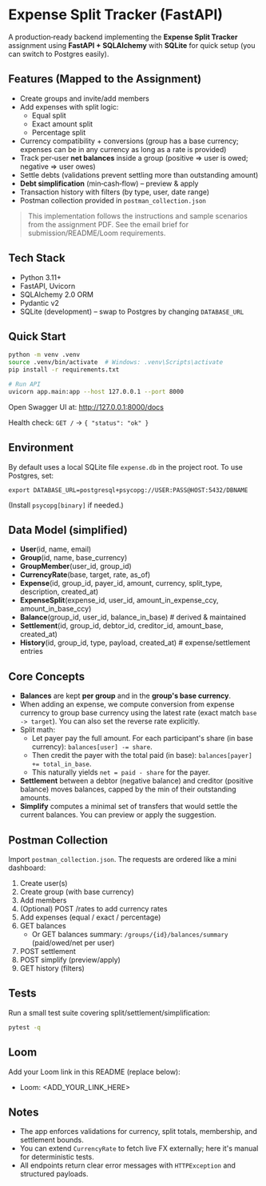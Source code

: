 # Expense Split Tracker (FastAPI)

A production‑ready backend implementing the **Expense Split Tracker** assignment using **FastAPI + SQLAlchemy** with **SQLite** for quick setup (you can switch to Postgres easily).

## Features (Mapped to the Assignment)
- Create groups and invite/add members
- Add expenses with split logic:
  - Equal split
  - Exact amount split
  - Percentage split
- Currency compatibility + conversions (group has a base currency; expenses can be in any currency as long as a rate is provided)
- Track per‑user **net balances** inside a group (positive ⇒ user is owed; negative ⇒ user owes)
- Settle debts (validations prevent settling more than outstanding amount)
- **Debt simplification** (min‑cash‑flow) – preview & apply
- Transaction history with filters (by type, user, date range)
- Postman collection provided in `postman_collection.json`

> This implementation follows the instructions and sample scenarios from the assignment PDF. See the email brief for submission/README/Loom requirements.


## Tech Stack
- Python 3.11+
- FastAPI, Uvicorn
- SQLAlchemy 2.0 ORM
- Pydantic v2
- SQLite (development) – swap to Postgres by changing `DATABASE_URL`

## Quick Start
```bash
python -m venv .venv
source .venv/bin/activate  # Windows: .venv\Scripts\activate
pip install -r requirements.txt

# Run API
uvicorn app.main:app --host 127.0.0.1 --port 8000
```

Open Swagger UI at: http://127.0.0.1:8000/docs

Health check: `GET /` → `{ "status": "ok" }`

## Environment
By default uses a local SQLite file `expense.db` in the project root. To use Postgres, set:
```
export DATABASE_URL=postgresql+psycopg://USER:PASS@HOST:5432/DBNAME
```
(Install `psycopg[binary]` if needed.)

## Data Model (simplified)
- **User**(id, name, email)
- **Group**(id, name, base_currency)
- **GroupMember**(user_id, group_id)
- **CurrencyRate**(base, target, rate, as_of)
- **Expense**(id, group_id, payer_id, amount, currency, split_type, description, created_at)
- **ExpenseSplit**(expense_id, user_id, amount_in_expense_ccy, amount_in_base_ccy)
- **Balance**(group_id, user_id, balance_in_base)  # derived & maintained
- **Settlement**(id, group_id, debtor_id, creditor_id, amount_base, created_at)
- **History**(id, group_id, type, payload, created_at)  # expense/settlement entries

## Core Concepts
- **Balances** are kept **per group** and in the **group's base currency**.
- When adding an expense, we compute conversion from expense currency to group base currency using the latest rate (exact match `base -> target`). You can also set the reverse rate explicitly.
- Split math:
  - Let payer pay the full amount. For each participant's share (in base currency): `balances[user] -= share`.
  - Then credit the payer with the total paid (in base): `balances[payer] += total_in_base`.
  - This naturally yields `net = paid - share` for the payer.
- **Settlement** between a debtor (negative balance) and creditor (positive balance) moves balances, capped by the min of their outstanding amounts.
- **Simplify** computes a minimal set of transfers that would settle the current balances. You can preview or apply the suggestion.

## Postman Collection
Import `postman_collection.json`. The requests are ordered like a mini dashboard:
1. Create user(s)
2. Create group (with base currency)
3. Add members
4. (Optional) POST /rates to add currency rates
5. Add expenses (equal / exact / percentage)
6. GET balances
   - Or GET balances summary: `/groups/{id}/balances/summary` (paid/owed/net per user)
7. POST settlement
8. POST simplify (preview/apply)
9. GET history (filters)

## Tests
Run a small test suite covering split/settlement/simplification:
```bash
pytest -q
```

## Loom
Add your Loom link in this README (replace below):
- Loom: <ADD_YOUR_LINK_HERE>

## Notes
- The app enforces validations for currency, split totals, membership, and settlement bounds.
- You can extend `CurrencyRate` to fetch live FX externally; here it's manual for deterministic tests.
- All endpoints return clear error messages with `HTTPException` and structured payloads.
